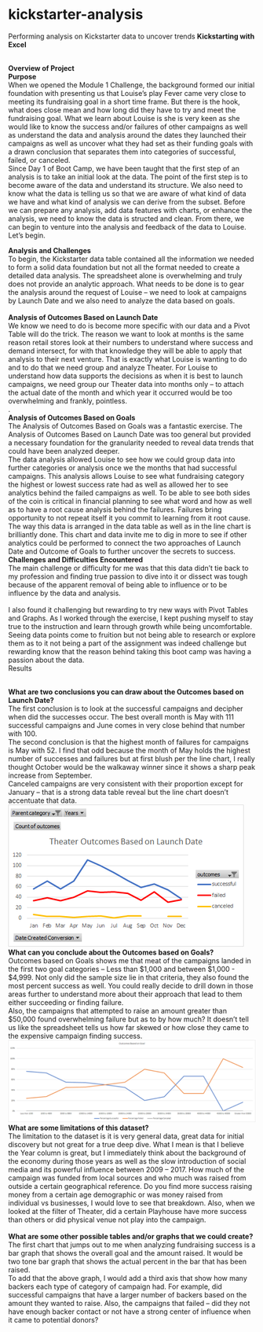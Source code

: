 # kickstarter-analysis
Performing analysis on Kickstarter data to uncover trends
**Kickstarting with Excel<br><br>**

**Overview of Project<br>**
**Purpose<br>**
When we opened the Module 1 Challenge, the background formed our initial foundation with presenting us that Louise’s play Fever came very close to meeting its fundraising goal in a short time frame.  But there is the hook, what does close mean and how long did they have to try and meet the fundraising goal.  What we learn about Louise is she is very keen as she would like to know the success and/or failures of other campaigns as well as understand the data and analysis around the dates they launched their campaigns as well as uncover what they had set as their funding goals with a drawn conclusion that separates them into categories of successful, failed, or canceled.  
Since Day 1 of Boot Camp, we have been taught that the first step of an analysis is to take an initial look at the data. The point of the first step is to become aware of the data and understand its structure.  We also need to know what the data is telling us so that we are aware of what kind of data we have and what kind of analysis we can derive from the subset.  Before we can prepare any analysis, add data features with charts, or enhance the analysis, we need to know the data is structed and clean.  From there, we can begin to venture into the analysis and feedback of the data to Louise.  Let’s begin.<br>

**Analysis and Challenges<br>**
To begin, the Kickstarter data table contained all the information we needed to form a solid data foundation but not all the format needed to create a detailed data analysis.  The spreadsheet alone is overwhelming and truly does not provide an analytic approach.  What needs to be done is to gear the analysis around the request of Louise – we need to look at campaigns by Launch Date and we also need to analyze the data based on goals.<br>  
**Analysis of Outcomes Based on Launch Date<br>**
We know we need to do is become more specific with our data and a Pivot Table will do the trick.  The reason we want to look at months is the same reason retail stores look at their numbers to understand where success and demand intersect, for with that knowledge they will be able to apply that analysis to their next venture.  That is exactly what Louise is wanting to do and to do that we need group and analyze Theater.  For Louise to understand how data supports the decisions as when it is best to launch campaigns, we need group our Theater data into months only – to attach the actual date of the month and which year it occurred would be too overwhelming and frankly, pointless.<br>  .  
**Analysis of Outcomes Based on Goals<br>**
The Analysis of Outcomes Based on Goals was a fantastic exercise.  The Analysis of Outcomes Based on Launch Date was too general but provided a necessary foundation for the granularity needed to reveal data trends that could have been analyzed deeper.<br>
The data analysis allowed Louise to see how we could group data into further categories or analysis once we the months that had successful campaigns.  This analysis allows Louise to see what fundraising category the highest or lowest success rate had as well as allowed her to see analytics behind the failed campaigns as well.  To be able to see both sides of the coin is critical in financial planning to see what word and how as well as to have a root cause analysis behind the failures.  Failures bring opportunity to not repeat itself it you commit to learning from it root cause.<br>
The way this data is arranged in the data table as well as in the line chart is brilliantly done.   This chart and data invite me to dig in more to see if other analytics could be performed to connect the two approaches of Launch Date and Outcome of Goals to further uncover the secrets to success.<br>
**Challenges and Difficulties Encountered<br>**
The main challenge or difficulty for me was that this data didn’t tie back to my profession and finding true passion to dive into it or dissect was tough because of the apparent removal of being able to influence or to be influence by the data and analysis.<br>  
I also found it challenging but rewarding to try new ways with Pivot Tables and Graphs.  As I worked through the exercise, I kept pushing myself to stay true to the instruction and learn through growth while being uncomfortable.  Seeing data points come to fruition but not being able to research or explore them as to it not being a part of the assignment was indeed challenge but rewarding know that the reason behind taking this boot camp was having a passion about the data.<br>
Results<br><br>

**What are two conclusions you can draw about the Outcomes based on Launch Date? <br>**
The first conclusion is to look at the successful campaigns and decipher when did the successes occur.  The best overall month is May with 111 successful campaigns and June comes in very close behind that number with 100.<br>
The second conclusion is that the highest month of failures for campaigns is May with 52.  I find that odd because the month of May holds the highest number of successes and failures but at first blush per the line chart, I really thought October would be the walkaway winner since it shows a sharp peak increase from September.  
Canceled campaigns are very consistent with their proportion except for January – that is a strong data table reveal but the line chart doesn’t accentuate that data.<br>
![Theater_Outcomes_vs_Launch](Resources/Theater_Outcomes_vs_Launch.png.png)<br>
**What can you conclude about the Outcomes based on Goals?<br>**
Outcomes based on Goals shows me that meat of the campaigns landed in the first two goal categories – Less than $1,000 and between $1,000 - $4,999.  Not only did the sample size lie in that criteria, they also found the most percent success as well.  You could really decide to drill down in those areas further to understand more about their approach that lead to them either succeeding or finding failure.<br>
Also, the campaigns that attempted to raise an amount greater than $50,000 found overwhelming failure but as to by how much?  It doesn’t tell us like the spreadsheet tells us how far skewed or how close they came to the expensive campaign finding success.<br>
![Outcomes_vs_Goals](Resources/Outcomes_vs_Goals.png.png)<br>
**What are some limitations of this dataset?<br>**
The limitation to the dataset is it is very general data, great data for initial discovery but not great for a true deep dive.  What I mean is that I believe the Year column is great, but I immediately think about the background of the economy during those years as well as the slow introduction of social media and its powerful influence between 2009 – 2017.  How much of the campaign was funded from local sources and who much was raised from outside a certain geographical reference.  Do you find more success raising money from a certain age demographic or was money raised from individual vs businesses, I would love to see that breakdown.  Also, when we looked at the filter of Theater, did a certain Playhouse have more success than others or did physical venue not play into the campaign.<br>  
**What are some other possible tables and/or graphs that we could create?<br>**
The first chart that jumps out to me when analyzing fundraising success is a bar graph that shows the overall goal and the amount raised.  It would be two tone bar graph that shows the actual percent in the bar that has been raised.<br> 
To add that the above graph, I would add a third axis that show how many backers each type of category of campaign had.  For example, did successful campaigns that have a larger number of backers based on the amount they wanted to raise.  Also, the campaigns that failed – did they not have enough backer contact or not have a strong center of influence when it came to potential donors?

